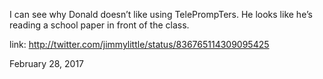 I can see why Donald doesn’t like using TelePrompTers. He looks like he’s reading a school paper in front of the class. 

link: http://twitter.com/jimmylittle/status/836765114309095425 

February 28, 2017